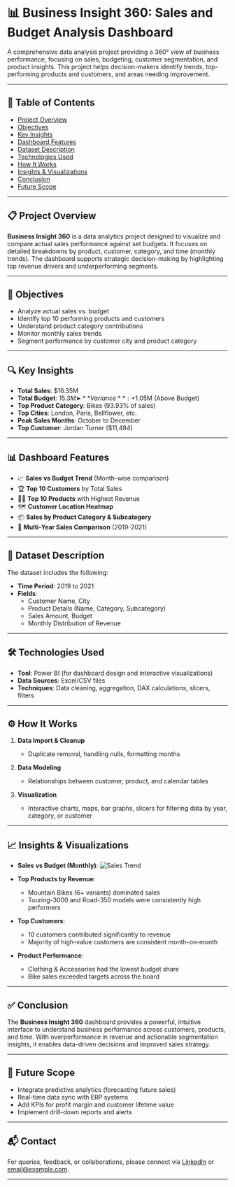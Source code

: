 # 📊 Business Insight 360: Sales and Budget Analysis Dashboard

A comprehensive data analysis project providing a 360° view of business performance, focusing on sales, budgeting, customer segmentation, and product insights. This project helps decision-makers identify trends, top-performing products and customers, and areas needing improvement.

---

## 📌 Table of Contents
- [Project Overview](#project-overview)
- [Objectives](#objectives)
- [Key Insights](#key-insights)
- [Dashboard Features](#dashboard-features)
- [Dataset Description](#dataset-description)
- [Technologies Used](#technologies-used)
- [How It Works](#how-it-works)
- [Insights & Visualizations](#insights--visualizations)
- [Conclusion](#conclusion)
- [Future Scope](#future-scope)

---

## 📋 Project Overview

**Business Insight 360** is a data analytics project designed to visualize and compare actual sales performance against set budgets. It focuses on detailed breakdowns by product, customer, category, and time (monthly trends). The dashboard supports strategic decision-making by highlighting top revenue drivers and underperforming segments.

---

## 🎯 Objectives

- Analyze actual sales vs. budget
- Identify top 10 performing products and customers
- Understand product category contributions
- Monitor monthly sales trends
- Segment performance by customer city and product category

---

## 🔍 Key Insights

- **Total Sales**: $16.35M
- **Total Budget**: $15.3M  
  ➤ **Variance**: +$1.05M (Above Budget)
- **Top Product Category**: Bikes (93.93% of sales)
- **Top Cities**: London, Paris, Bellflower, etc.
- **Peak Sales Months**: October to December
- **Top Customer**: Jordan Turner ($11,484)

---

## 📊 Dashboard Features

- 📈 **Sales vs Budget Trend** (Month-wise comparison)
- 🏆 **Top 10 Customers** by Total Sales
- 🚴‍♂️ **Top 10 Products** with Highest Revenue
- 🗺️ **Customer Location Heatmap**
- 📦 **Sales by Product Category & Subcategory**
- 📅 **Multi-Year Sales Comparison** (2019-2021)

---

## 📁 Dataset Description

The dataset includes the following:
- **Time Period**: 2019 to 2021
- **Fields**:
  - Customer Name, City
  - Product Details (Name, Category, Subcategory)
  - Sales Amount, Budget
  - Monthly Distribution of Revenue

---

## 🛠️ Technologies Used

- **Tool**: Power BI (for dashboard design and interactive visualizations)
- **Data Sources**: Excel/CSV files
- **Techniques**: Data cleaning, aggregation, DAX calculations, slicers, filters

---

## ⚙️ How It Works

1. **Data Import & Cleanup**
   - Duplicate removal, handling nulls, formatting months

2. **Data Modeling**
   - Relationships between customer, product, and calendar tables

3. **Visualization**
   - Interactive charts, maps, bar graphs, slicers for filtering data by year, category, or customer

---

## 📈 Insights & Visualizations

- **Sales vs Budget (Monthly)**:
  ![Sales Trend](#)

- **Top Products by Revenue**:
  - Mountain Bikes (6+ variants) dominated sales
  - Touring-3000 and Road-350 models were consistently high performers

- **Top Customers**:
  - 10 customers contributed significantly to revenue
  - Majority of high-value customers are consistent month-on-month

- **Product Performance**:
  - Clothing & Accessories had the lowest budget share
  - Bike sales exceeded targets across the board

---

## ✅ Conclusion

The **Business Insight 360** dashboard provides a powerful, intuitive interface to understand business performance across customers, products, and time. With overperformance in revenue and actionable segmentation insights, it enables data-driven decisions and improved sales strategy.

---

## 🔮 Future Scope

- Integrate predictive analytics (forecasting future sales)
- Real-time data sync with ERP systems
- Add KPIs for profit margin and customer lifetime value
- Implement drill-down reports and alerts

---

## 📬 Contact

For queries, feedback, or collaborations, please connect via [LinkedIn](#) or [email@example.com](ravitejabikkili@example.com).

---
